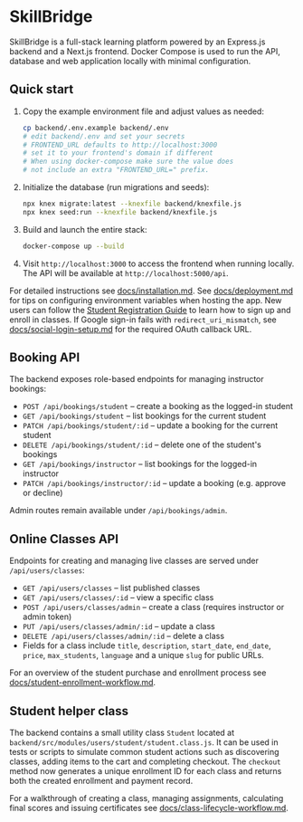 # SkillBridge

SkillBridge is a full-stack learning platform powered by an Express.js backend and a Next.js frontend. Docker Compose is used to run the API, database and web application locally with minimal configuration.

## Quick start

1. Copy the example environment file and adjust values as needed:

   ```bash
   cp backend/.env.example backend/.env
   # edit backend/.env and set your secrets
   # FRONTEND_URL defaults to http://localhost:3000
   # set it to your frontend's domain if different
   # When using docker-compose make sure the value does
   # not include an extra "FRONTEND_URL=" prefix.
   ```

2. Initialize the database (run migrations and seeds):

   ```bash
   npx knex migrate:latest --knexfile backend/knexfile.js
   npx knex seed:run --knexfile backend/knexfile.js
   ```

3. Build and launch the entire stack:

   ```bash
   docker-compose up --build
   ```

4. Visit `http://localhost:3000` to access the frontend when running locally. The API will be available at `http://localhost:5000/api`.

For detailed instructions see [docs/installation.md](docs/installation.md).
See [docs/deployment.md](docs/deployment.md) for tips on configuring environment variables when hosting the app.
New users can follow the [Student Registration Guide](docs/student-registration-guide.md) to learn how to sign up and enroll in classes.
If Google sign-in fails with `redirect_uri_mismatch`, see [docs/social-login-setup.md](docs/social-login-setup.md) for the required OAuth callback URL.

## Booking API

The backend exposes role-based endpoints for managing instructor bookings:

- `POST /api/bookings/student` – create a booking as the logged-in student
- `GET /api/bookings/student` – list bookings for the current student
- `PATCH /api/bookings/student/:id` – update a booking for the current student
- `DELETE /api/bookings/student/:id` – delete one of the student's bookings
- `GET /api/bookings/instructor` – list bookings for the logged-in instructor
- `PATCH /api/bookings/instructor/:id` – update a booking (e.g. approve or decline)

Admin routes remain available under `/api/bookings/admin`.

## Online Classes API

Endpoints for creating and managing live classes are served under `/api/users/classes`:

- `GET /api/users/classes` – list published classes
- `GET /api/users/classes/:id` – view a specific class
- `POST /api/users/classes/admin` – create a class (requires instructor or admin token)
- `PUT /api/users/classes/admin/:id` – update a class
- `DELETE /api/users/classes/admin/:id` – delete a class
- Fields for a class include `title`, `description`, `start_date`, `end_date`, `price`, `max_students`, `language` and a unique `slug` for public URLs.

For an overview of the student purchase and enrollment process see [docs/student-enrollment-workflow.md](docs/student-enrollment-workflow.md).

## Student helper class

The backend contains a small utility class `Student` located at
`backend/src/modules/users/student/student.class.js`. It can be used in tests or
scripts to simulate common student actions such as discovering classes, adding
items to the cart and completing checkout. The `checkout` method now generates a
unique enrollment ID for each class and returns both the created enrollment and
payment record.


For a walkthrough of creating a class, managing assignments, calculating final scores and issuing certificates see [docs/class-lifecycle-workflow.md](docs/class-lifecycle-workflow.md).

